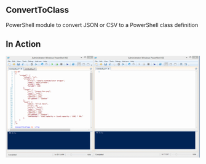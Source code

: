 ConvertToClass
-

PowerShell module to convert JSON or CSV to a PowerShell class definition

## In Action
![image](https://raw.githubusercontent.com/dfinke/ConvertToClass/master/images/InAction.gif)